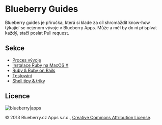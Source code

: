 # Blueberry Guides

Blueberry guides je přiručka, která si klade za cíl shromáždit know-how 
týkající se nejenom vývoje v Blueberry Apps. Může a měl by do ní 
přispívat každý, stačí poslat Pull request.


## Sekce

* [Proces vývoje](dev-process.md)
* [Instalace Ruby na MacOS X](ruby-setup.md)
* [Ruby & Ruby on Rails](ruby-development.md)
* [Testování](testing.md)
* [Shell tipy & triky](shell-tips.md)

## Licence

![blueberry|apps](https://www.google.com/a/blueberryapps.com/images/logo.gif)

© 2013 Blueberry.cz Apps s.r.o., [Creative Commons Attribution 
License](http://creativecommons.org/licenses/by/3.0/).

